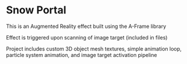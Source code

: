 # Snow Portal


This is an Augmented Reality effect built using the A-Frame library

Effect is triggered upon scanning of image target (included in files)

Project includes custom 3D object mesh textures, simple animation loop, particle system animation, and image target activation pipeline
